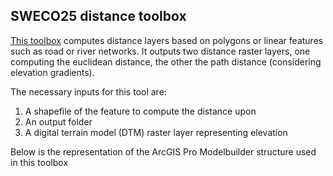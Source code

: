 ## SWECO25 distance toolbox

[This toolbox](distance_SWECO25.tbx) computes distance layers based on polygons or linear features such as road or river networks. It outputs two distance raster layers, one computing the euclidean distance, the other the path distance (considering elevation gradients). 

The necessary inputs for this tool are:

1. A shapefile of the feature to compute the distance upon
2. An output folder
3. A digital terrain model (DTM) raster layer representing elevation


Below is the representation of the ArcGIS Pro Modelbuilder structure used in this toolbox 
